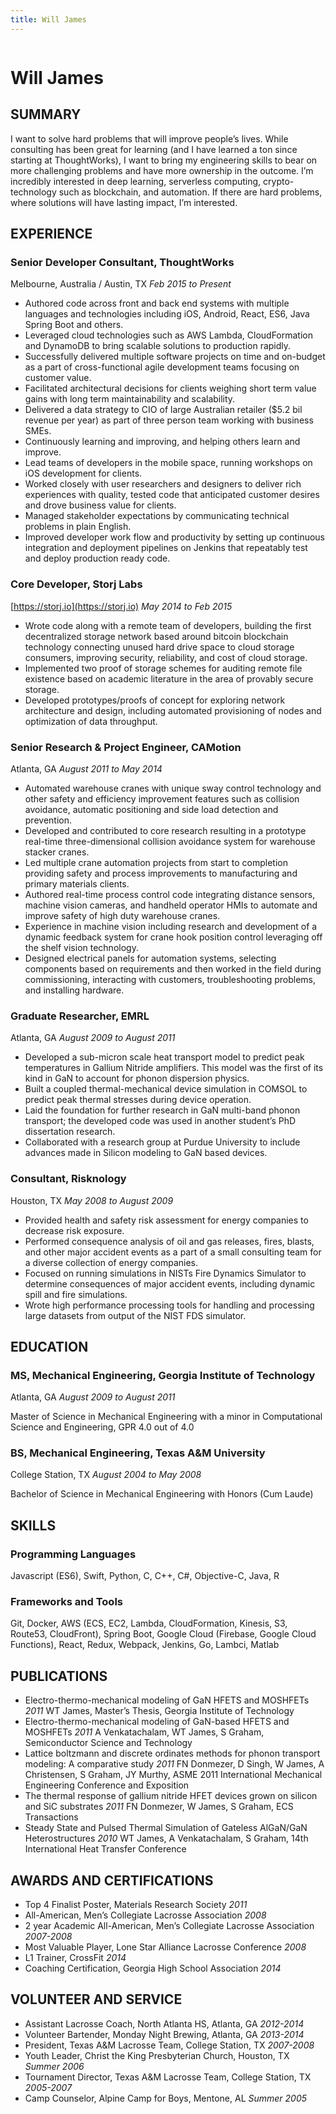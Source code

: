 ```yaml
---
title: Will James
---
```


<div class="profile"><img srcset="/images/will-bw-square-small.jpeg 6x"></div>

# Will James &nbsp;&nbsp; <a href="https://www.linkedin.com/in/wtjames"><i class="fab fa-linkedin fa-sm"></i></a> <a href="https://github.com/wiggzz"><i class="fab fa-github fa-sm"></i></a> <a href="https://twitter.com/wiggzz"><i class="fab fa-twitter fa-sm"></i></a>

## SUMMARY
I want to solve hard problems that will improve people’s lives. While consulting has been great for learning (and I have learned a ton since starting at ThoughtWorks), I want to bring my engineering skills to bear on more challenging problems and have more ownership in the outcome. I’m incredibly interested in deep learning, serverless computing, crypto-technology such as blockchain, and automation. If there are hard problems, where solutions will have lasting impact, I’m interested.

## EXPERIENCE
### Senior Developer Consultant, **ThoughtWorks**
Melbourne, Australia / Austin, TX *Feb 2015 to Present*
*	Authored code across front and back end systems with multiple languages and technologies including iOS, Android, React, ES6, Java Spring Boot and others.
*	Leveraged cloud technologies such as AWS Lambda, CloudFormation and DynamoDB to bring scalable solutions to production rapidly.
*	Successfully delivered multiple software projects on time and on-budget as a part of cross-functional agile development teams focusing on customer value.
*	Facilitated architectural decisions for clients weighing short term value gains with long term maintainability and scalability.
*	Delivered a data strategy to CIO of large Australian retailer ($5.2 bil revenue per year) as part of three person team working with business SMEs.
*	Continuously learning and improving, and helping others learn and improve.
*	Lead teams of developers in the mobile space, running workshops on iOS development for clients.
*	Worked closely with user researchers and designers to deliver rich experiences with quality, tested code that anticipated customer desires and drove business value for clients.
*	Managed stakeholder expectations by communicating technical problems in plain English.
*	Improved developer work flow and productivity by setting up continuous integration and deployment pipelines on Jenkins that repeatably test and deploy production ready code.

### Core Developer, **Storj Labs**
[https://storj.io](https://storj.io) *May 2014 to Feb 2015*
*	Wrote code along with a remote team of developers, building the first decentralized storage network based around bitcoin blockchain technology connecting unused hard drive space to cloud storage consumers, improving security, reliability, and cost of cloud storage.
*	Implemented two proof of storage schemes for auditing remote file existence based on academic literature in the area of provably secure storage.
*	Developed prototypes/proofs of concept for exploring network architecture and design, including automated provisioning of nodes and optimization of data throughput.

### Senior Research & Project Engineer, **CAMotion**
Atlanta, GA *August 2011 to May 2014*
*	Automated warehouse cranes with unique sway control technology and other safety and efficiency improvement features such as collision avoidance, automatic positioning and side load detection and prevention.
*	Developed and contributed to core research resulting in a prototype real-time three-dimensional collision avoidance system for warehouse stacker cranes.
*	Led multiple crane automation projects from start to completion providing safety and process improvements to manufacturing and primary materials clients.
*	Authored real-time process control code integrating distance sensors, machine vision cameras, and handheld operator HMIs to automate and improve safety of high duty warehouse cranes.
*	Experience in machine vision including research and development of a dynamic feedback system for crane hook position control leveraging off the shelf vision technology.
*	Designed electrical panels for automation systems, selecting components based on requirements and then worked in the field during commissioning, interacting with customers, troubleshooting problems, and installing hardware.

### Graduate Researcher, **EMRL**
Atlanta, GA	*August 2009 to August 2011*
*	Developed a sub-micron scale heat transport model to predict peak temperatures in Gallium Nitride amplifiers. This model was the first of its kind in GaN to account for phonon dispersion physics.
*	Built a coupled thermal-mechanical device simulation in COMSOL to predict peak thermal stresses during device operation.
*	Laid the foundation for further research in GaN multi-band phonon transport; the developed code was used in another student’s PhD dissertation research.
*	Collaborated with a research group at Purdue University to include advances made in Silicon modeling to GaN based devices.

### Consultant, **Risknology**
Houston, TX *May 2008 to August 2009*
*	Provided health and safety risk assessment for energy companies to decrease risk exposure.
*	Performed consequence analysis of oil and gas releases, fires, blasts, and other major accident events as a part of a small consulting team for a diverse collection of energy companies.
*	Focused on running simulations in NISTs Fire Dynamics Simulator to determine consequences of major accident events, including dynamic spill and fire simulations.
*	Wrote high performance processing tools for handling and processing large datasets from output of the NIST FDS simulator.

## EDUCATION
### MS, Mechanical Engineering, **Georgia Institute of Technology**
Atlanta, GA *August 2009 to August 2011*

Master of Science in Mechanical Engineering with a minor in Computational Science and Engineering, GPR 4.0 out of 4.0

### BS, Mechanical Engineering, **Texas A&M University**
College Station, TX *August 2004 to May 2008*

Bachelor of Science in Mechanical Engineering with Honors (Cum Laude)

## SKILLS
### Programming Languages
Javascript (ES6), Swift, Python, C, C++, C#, Objective-C, Java, R

### Frameworks and Tools
Git, Docker, AWS (ECS, EC2, Lambda, CloudFormation, Kinesis, S3, Route53, CloudFront), Spring Boot, Google Cloud (Firebase, Google Cloud Functions), React, Redux, Webpack, Jenkins, Go, Lambci, Matlab

## PUBLICATIONS
* Electro-thermo-mechanical modeling of GaN HFETS and MOSHFETs *2011*
WT James, Master’s Thesis, Georgia Institute of Technology
* Electro-thermo-mechanical modeling of GaN-based HFETS and MOSHFETs *2011*
A Venkatachalam, WT James, S Graham, Semiconductor Science and Technology
* Lattice boltzmann and discrete ordinates methods for phonon transport modeling: A comparative study *2011*
FN Donmezer, D Singh, W James, A Christensen, S Graham, JY Murthy, ASME 2011 International Mechanical Engineering Conference and Exposition
* The thermal response of gallium nitride HFET devices grown on silicon and SiC substrates *2011*
FN Donmezer, W James, S Graham, ECS Transactions
* Steady State and Pulsed Thermal Simulation of Gateless AlGaN/GaN Heterostructures *2010*
WT James, A Venkatachalam, S Graham, 14th International Heat Transfer Conference

## AWARDS AND CERTIFICATIONS
* Top 4 Finalist Poster, Materials Research Society *2011*
* All-American, Men’s Collegiate Lacrosse Association *2008*
* 2 year Academic All-American, Men’s Collegiate Lacrosse Association *2007-2008*
* Most Valuable Player, Lone Star Alliance Lacrosse Conference *2008*
* L1 Trainer, CrossFit *2014*
* Coaching Certification, Georgia High School Association *2014*

## VOLUNTEER AND SERVICE
* Assistant Lacrosse Coach, North Atlanta HS, Atlanta, GA *2012-2014*
* Volunteer Bartender, Monday Night Brewing, Atlanta, GA *2013-2014*
* President, Texas A&M Lacrosse Team, College Station, TX *2007-2008*
* Youth Leader, Christ the King Presbyterian Church, Houston, TX *Summer 2006*
* Tournament Director, Texas A&M Lacrosse Team, College Station, TX *2005-2007*
* Camp Counselor, Alpine Camp for Boys, Mentone, AL *Summer 2005*
